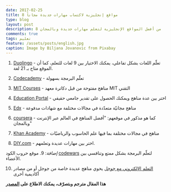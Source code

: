 ```yaml
---
date: 2017-02-25
title: 8 مواقع إنجليزية لاكتساب مهارات جديدة مجاناً
type: blog
layout: post
description: 8 من أفضل المواقع الإنجليزية لتعلم مهارات جديدة وبالمجان
comments: true
tags: تعليم
feature: /assets/posts/english.jpg
caption: Image by Biljana Jovanovic from Pixabay 
---
```



1. [Duolingo](https://www.duolingo.com/)  - تعلّم اللغات بشكل تفاعلي، يمكنك الاختيار بين 9 لغات للتعلم، كما أن الموقع متاح بـ 21 لغة.

2. [Codecademy](http://www.codecademy.com/)  - تعلّم البرمجة بسهولة

3. [MIT Courses](http://ocw.mit.edu/courses/)  - مناهج مفتوحة من قبل دكاترة معهد MIT التقني

4. [Education Portal](http://education-portal.com/)  - اختر بين عدة مناهج ويمكنك الحصول على تقدير جامعي حقيقي

5. [Edx](http://edx.org)  - مناهج مجانيّة متعدّدة في مجالات مختلفة مع شهادات مدفوعة

6. [coursera](https://www.coursera.org/)  - كما هو مذكور في موقعهم: "أفضل المناهج في العالم عبر الإنترنت وبالمجان"

7. [Khan Academy](https://www.khanacademy.org/)  - مناهج في مجالات مختلفة بما فيها علم الحاسوب والرياضيّات

8. [DIY.com](https://diy.org/skills)  - اختر بين مهارات عديدة وتعلمهم.

*إضافة*:
9. موقع حروب الكود [codewars](http://codewars.com/)  لتعلّم البرمجة بشكل ممتع وتنافسي بين الأعضاء.

10. [التعلم الإلكتروني مع جوجل](https://learndigital.withgoogle.com/digitalgarage)  يحوي مناهج عديدة خاصة من جوجل أو من مصادر أكاديمية أخرى

**هذا المقال مترجم وبتصرّف، يمكنك الاطلاع على [المصدر](http://oneminlist.com/7-sites-where-you-can-learn-new-skills-for-free/)**
